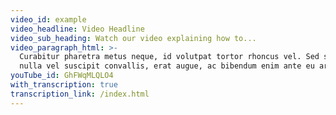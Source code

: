 ```yaml
---
video_id: example
video_headline: Video Headline
video_sub_heading: Watch our video explaining how to...
video_paragraph_html: >-
  Curabitur pharetra metus neque, id volutpat tortor rhoncus vel. Sed sagittis,
  nulla vel suscipit convallis, erat augue, ac bibendum enim ante eu arcu.
youTube_id: GhFWqMLQLO4
with_transcription: true
transcription_link: /index.html
---
```

